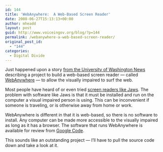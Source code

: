 ```yaml
---
id: 144
title: 'WebAnywhere:  A Web-Based Screen Reader'
date: 2008-06-27T15:13:13+00:00
author: mheadd
layout: post
guid: http://www.voiceingov.org/blog/?p=144
permalink: /webanywhere-a-web-based-screen-reader/
original_post_id:
  - "144"
categories:
  - Digital Divide
---
```

Just happened upon a story [from the University of Washington News](http://uwnews.org/article.asp?articleID=42563) describing a project to build a web-based screen reader &#8212; called [WebAnywhere](http://webanywhere.cs.washington.edu/) &#8212; to allow the visually impaired to surf the web.

Most people have heard of or even tried [screen readers like Jaws](http://www.freedomscientific.com/fs_products/software_jaws.asp). The problem with software like Jaws is that it must be installed and run on the computer a visual impaired person is using. This can be inconvenient if someone is traveling, or is otherwise away from home or work.

WebAnywhere is different in that it is web-based, so there is no software to install. Any computer can be made more accessible to the visually impaired as long as it has a browser. The software that runs WebAnywhere is available for review from [Google Code](http://code.google.com/p/webanywhere/).

This sounds like an outstanding project &#8212; I&#8217;ll have to pull the source code down and take a look at it.